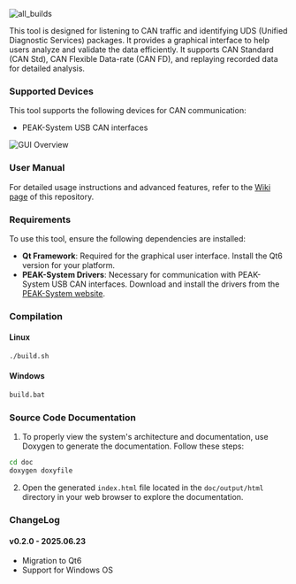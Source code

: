 ![all_builds](https://github.com/aslansq/uds_tracer/actions/workflows/cmake-single-platform.yml/badge.svg)

This tool is designed for listening to CAN traffic and identifying UDS (Unified Diagnostic Services) packages. It provides a graphical interface to help users analyze and validate the data efficiently. It supports CAN Standard (CAN Std), CAN Flexible Data-rate (CAN FD), and replaying recorded data for detailed analysis.  

### Supported Devices

This tool supports the following devices for CAN communication:
- PEAK-System USB CAN interfaces

![GUI Overview](doc/assets/gui.gif)

### User Manual
For detailed usage instructions and advanced features, refer to the [Wiki page](https://github.com/aslansq/uds_tracer/wiki) of this repository.

### Requirements

To use this tool, ensure the following dependencies are installed:

- **Qt Framework**: Required for the graphical user interface. Install the Qt6 version for your platform.
- **PEAK-System Drivers**: Necessary for communication with PEAK-System USB CAN interfaces. Download and install the drivers from the [PEAK-System website](https://www.peak-system.com/).

### Compilation

#### Linux
```bash
./build.sh
```

#### Windows
```bash
build.bat
```

### Source Code Documentation

1. To properly view the system's architecture and documentation, use Doxygen to generate the documentation. Follow these steps:
```bash
cd doc
doxygen doxyfile
```
2. Open the generated `index.html` file located in the `doc/output/html` directory in your web browser to explore the documentation.

### ChangeLog

#### v0.2.0 - 2025.06.23
- Migration to Qt6
- Support for Windows OS

